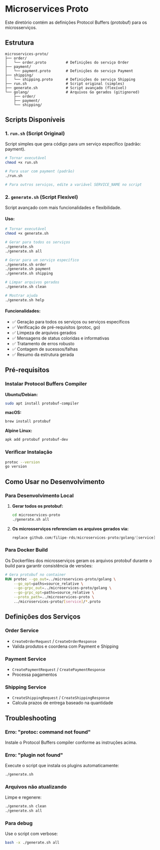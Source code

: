 # Microservices Proto

Este diretório contém as definições Protocol Buffers (protobuf) para os microsserviços.

## Estrutura

```
microservices-proto/
├── order/
│   └── order.proto         # Definições do serviço Order
├── payment/
│   └── payment.proto       # Definições do serviço Payment
├── shipping/
│   └── shipping.proto      # Definições do serviço Shipping
├── run.sh                  # Script original (simples)
├── generate.sh             # Script avançado (flexível)
└── golang/                 # Arquivos Go gerados (gitignored)
    ├── order/
    ├── payment/
    └── shipping/
```

## Scripts Disponíveis

### 1. `run.sh` (Script Original)

Script simples que gera código para um serviço específico (padrão: payment).

```bash
# Tornar executável
chmod +x run.sh

# Para usar com payment (padrão)
./run.sh

# Para outros serviços, edite a variável SERVICE_NAME no script
```

### 2. `generate.sh` (Script Flexível) 

Script avançado com mais funcionalidades e flexibilidade.

#### Uso:

```bash
# Tornar executável
chmod +x generate.sh

# Gerar para todos os serviços
./generate.sh
./generate.sh all

# Gerar para um serviço específico
./generate.sh order
./generate.sh payment
./generate.sh shipping

# Limpar arquivos gerados
./generate.sh clean

# Mostrar ajuda
./generate.sh help
```

#### Funcionalidades:

- ✅ Geração para todos os serviços ou serviços específicos
- ✅ Verificação de pré-requisitos (protoc, go)
- ✅ Limpeza de arquivos gerados
- ✅ Mensagens de status coloridas e informativas
- ✅ Tratamento de erros robusto
- ✅ Contagem de sucessos/falhas
- ✅ Resumo da estrutura gerada

## Pré-requisitos

### Instalar Protocol Buffers Compiler

**Ubuntu/Debian:**
```bash
sudo apt install protobuf-compiler
```

**macOS:**
```bash
brew install protobuf
```

**Alpine Linux:**
```bash
apk add protobuf protobuf-dev
```

### Verificar Instalação

```bash
protoc --version
go version
```

## Como Usar no Desenvolvimento

### Para Desenvolvimento Local

1. **Gerar todos os protobuf:**
   ```bash
   cd microservices-proto
   ./generate.sh all
   ```

2. **Os microsserviços referenciam os arquivos gerados via:**
   ```go
   replace github.com/filipe-rds/microservices-proto/golang/[service] => ../../microservices-proto/golang/[service]
   ```

### Para Docker Build

Os Dockerfiles dos microsserviços geram os arquivos protobuf durante o build para garantir consistência de versões:

```dockerfile
# Gera protobuf no container
RUN protoc --go_out=../microservices-proto/golang \
    --go_opt=paths=source_relative \
    --go-grpc_out=../microservices-proto/golang \
    --go-grpc_opt=paths=source_relative \
    --proto_path=../microservices-proto \
    ../microservices-proto/[service]/*.proto
```

## Definições dos Serviços

### Order Service
- `CreateOrderRequest` / `CreateOrderResponse`
- Valida produtos e coordena com Payment e Shipping

### Payment Service  
- `CreatePaymentRequest` / `CreatePaymentResponse`
- Processa pagamentos

### Shipping Service
- `CreateShippingRequest` / `CreateShippingResponse`
- Calcula prazos de entrega baseado na quantidade

## Troubleshooting

### Erro: "protoc: command not found"
Instale o Protocol Buffers compiler conforme as instruções acima.

### Erro: "plugin not found"
Execute o script que instala os plugins automaticamente:
```bash
./generate.sh
```

### Arquivos não atualizando
Limpe e regenere:
```bash
./generate.sh clean
./generate.sh all
```

### Para debug
Use o script com verbose:
```bash
bash -x ./generate.sh all
```
